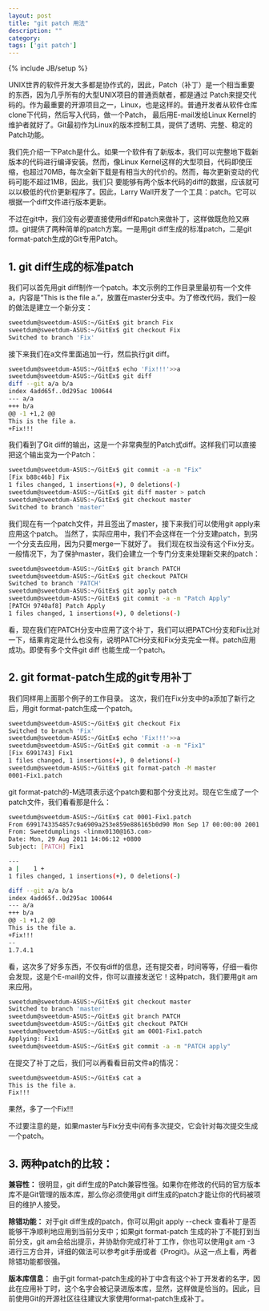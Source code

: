 ```yaml
---
layout: post
title: "git patch 用法"
description: ""
category: 
tags: ['git patch']
---
```

{% include JB/setup %}

UNIX世界的软件开发大多都是协作式的，因此，Patch（补丁）是一个相当重要的东西，因为几乎所有的大型UNIX项目的普通贡献者，都是通过 Patch来提交代码的。作为最重要的开源项目之一，Linux，也是这样的。普通开发者从软件仓库clone下代码，然后写入代码，做一个Patch， 最后用E-mail发给Linux Kernel的维护者就好了。Git最初作为Linux的版本控制工具，提供了透明、完整、稳定的Patch功能。

<!--more-->
我们先介绍一下Patch是什么。如果一个软件有了新版本，我们可以完整地下载新版本的代码进行编译安装。然而，像Linux Kernel这样的大型项目，代码即使压缩，也超过70MB，每次全新下载是有相当大的代价的。然而，每次更新变动的代码可能不超过1MB，因此，我们只 要能够有两个版本代码的diff的数据，应该就可以以极低的代价更新程序了。因此，Larry Wall开发了一个工具：patch。它可以根据一个diff文件进行版本更新。

不过在git中，我们没有必要直接使用diff和patch来做补丁，这样做既危险又麻烦。git提供了两种简单的patch方案。一是用git diff生成的标准patch，二是git format-patch生成的Git专用Patch。

## 1. git diff生成的标准patch

我们可以首先用git diff制作一个patch。本文示例的工作目录里最初有一个文件a，内容是“This is the file a.”，放置在master分支中。为了修改代码，我们一般的做法是建立一个新分支：

```bash
sweetdum@sweetdum-ASUS:~/GitEx$ git branch Fix
sweetdum@sweetdum-ASUS:~/GitEx$ git checkout Fix
Switched to branch 'Fix'
```

接下来我们在a文件里面追加一行，然后执行git diff。

```bash
sweetdum@sweetdum-ASUS:~/GitEx$ echo 'Fix!!!'>>a
sweetdum@sweetdum-ASUS:~/GitEx$ git diff
diff --git a/a b/a
index 4add65f..0d295ac 100644
--- a/a
+++ b/a
@@ -1 +1,2 @@
This is the file a.
+Fix!!!
```

我们看到了Git diff的输出，这是一个非常典型的Patch式diff。这样我们可以直接把这个输出变为一个Patch：

```bash
sweetdum@sweetdum-ASUS:~/GitEx$ git commit -a -m "Fix"
[Fix b88c46b] Fix
1 files changed, 1 insertions(+), 0 deletions(-)
sweetdum@sweetdum-ASUS:~/GitEx$ git diff master > patch
sweetdum@sweetdum-ASUS:~/GitEx$ git checkout master
Switched to branch 'master'
```

我们现在有一个patch文件，并且签出了master，接下来我们可以使用git apply来应用这个patch。
当然了，实际应用中，我们不会这样在一个分支建patch，到另一个分支去应用，因为只要merge一下就好了。
我们现在权当没有这个Fix分支。
一般情况下，为了保护master，我们会建立一个专门分支来处理新交来的patch：

```bash
sweetdum@sweetdum-ASUS:~/GitEx$ git branch PATCH
sweetdum@sweetdum-ASUS:~/GitEx$ git checkout PATCH
Switched to branch 'PATCH'
sweetdum@sweetdum-ASUS:~/GitEx$ git apply patch
sweetdum@sweetdum-ASUS:~/GitEx$ git commit -a -m "Patch Apply"
[PATCH 9740af8] Patch Apply
1 files changed, 1 insertions(+), 0 deletions(-)
```

看，现在我们在PATCH分支中应用了这个补丁，我们可以把PATCH分支和Fix比对一下，结果肯定是什么也没有，说明PATCH分支和Fix分支完全一样。patch应用成功。即使有多个文件git diff 也能生成一个patch。


## 2. git format-patch生成的git专用补丁

我们同样用上面那个例子的工作目录。
这次，我们在Fix分支中的a添加了新行之后，用git format-patch生成一个patch。

```bash
sweetdum@sweetdum-ASUS:~/GitEx$ git checkout Fix
Switched to branch 'Fix'
sweetdum@sweetdum-ASUS:~/GitEx$ echo 'Fix!!!'>>a
sweetdum@sweetdum-ASUS:~/GitEx$ git commit -a -m "Fix1"
[Fix 6991743] Fix1
1 files changed, 1 insertions(+), 0 deletions(-)
sweetdum@sweetdum-ASUS:~/GitEx$ git format-patch -M master
0001-Fix1.patch
```

git format-patch的-M选项表示这个patch要和那个分支比对。现在它生成了一个patch文件，我们看看那是什么：

```bash
sweetdum@sweetdum-ASUS:~/GitEx$ cat 0001-Fix1.patch
From 6991743354857c9a6909a253e859e886165b0d90 Mon Sep 17 00:00:00 2001
From: Sweetdumplings <linmx0130@163.com>
Date: Mon, 29 Aug 2011 14:06:12 +0800
Subject: [PATCH] Fix1

---
a |    1 +
1 files changed, 1 insertions(+), 0 deletions(-)

diff --git a/a b/a
index 4add65f..0d295ac 100644
--- a/a
+++ b/a
@@ -1 +1,2 @@
This is the file a.
+Fix!!!
--
1.7.4.1
```

看，这次多了好多东西，不仅有diff的信息，还有提交者，时间等等，仔细一看你会发现，这是个E-mail的文件，你可以直接发送它！这种patch，我们要用git am来应用。

```bash
sweetdum@sweetdum-ASUS:~/GitEx$ git checkout master
Switched to branch 'master'
sweetdum@sweetdum-ASUS:~/GitEx$ git branch PATCH
sweetdum@sweetdum-ASUS:~/GitEx$ git checkout PATCH
sweetdum@sweetdum-ASUS:~/GitEx$ git am 0001-Fix1.patch
Applying: Fix1
sweetdum@sweetdum-ASUS:~/GitEx$ git commit -a -m "PATCH apply"
```

在提交了补丁之后，我们可以再看看目前文件a的情况：

```bash
sweetdum@sweetdum-ASUS:~/GitEx$ cat a
This is the file a.
Fix!!!
```

果然，多了一个Fix!!!

不过要注意的是，如果master与Fix分支中间有多次提交，它会针对每次提交生成一个patch。

## 3. 两种patch的比较：

**兼容性：**
很明显，git diff生成的Patch兼容性强。如果你在修改的代码的官方版本库不是Git管理的版本库，那么你必须使用git diff生成的patch才能让你的代码被项目的维护人接受。

**除错功能：** 对于git diff生成的patch，你可以用git apply --check 查看补丁是否能够干净顺利地应用到当前分支中；如果git format-patch 生成的补丁不能打到当前分支，git am会给出提示，并协助你完成打补丁工作，你也可以使用git am -3进行三方合并，详细的做法可以参考git手册或者《Progit》。从这一点上看，两者除错功能都很强。

**版本库信息：** 由于git format-patch生成的补丁中含有这个补丁开发者的名字，因此在应用补丁时，这个名字会被记录进版本库，显然，这样做是恰当的。因此，目前使用Git的开源社区往往建议大家使用format-patch生成补丁。

